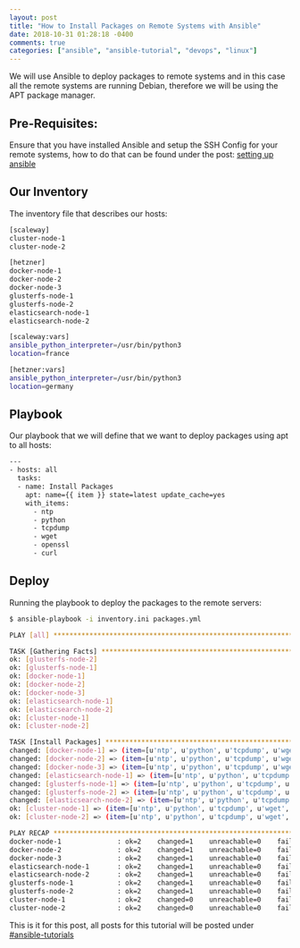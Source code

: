 ```yaml
---
layout: post
title: "How to Install Packages on Remote Systems with Ansible"
date: 2018-10-31 01:28:18 -0400
comments: true
categories: ["ansible", "ansible-tutorial", "devops", "linux"] 
---
```


We will use Ansible to deploy packages to remote systems and in this case all the remote systems are running Debian, therefore we will be using the APT package manager.

## Pre-Requisites:

Ensure that you have installed Ansible and setup the SSH Config for your remote systems, how to do that can be found under the post: [setting up ansible](https://blog.ruanbekker.com/blog/2018/07/08/getting-started-with-ansible-on-ubuntu/)

## Our Inventory

The inventory file that describes our hosts:

```bash inventory.ini
[scaleway]
cluster-node-1
cluster-node-2

[hetzner]
docker-node-1
docker-node-2
docker-node-3
glusterfs-node-1
glusterfs-node-2
elasticsearch-node-1
elasticsearch-node-2

[scaleway:vars]
ansible_python_interpreter=/usr/bin/python3
location=france

[hetzner:vars]
ansible_python_interpreter=/usr/bin/python3
location=germany
```

## Playbook

Our playbook that we will define that we want to deploy packages using apt to all hosts:

```bash packages.yml
---
- hosts: all
  tasks:
  - name: Install Packages
    apt: name={{ item }} state=latest update_cache=yes
    with_items:
      - ntp
      - python
      - tcpdump
      - wget
      - openssl
      - curl
```

## Deploy

Running the playbook to deploy the packages to the remote servers:

```bash
$ ansible-playbook -i inventory.ini packages.yml

PLAY [all] ***********************************************************************************************************************************************************************************************

TASK [Gathering Facts] ***********************************************************************************************************************************************************************************
ok: [glusterfs-node-2]
ok: [glusterfs-node-1]
ok: [docker-node-1]
ok: [docker-node-2]
ok: [docker-node-3]
ok: [elasticsearch-node-1]
ok: [elasticsearch-node-2]
ok: [cluster-node-1]
ok: [cluster-node-2]

TASK [Install Packages] **********************************************************************************************************************************************************************************
changed: [docker-node-1] => (item=[u'ntp', u'python', u'tcpdump', u'wget', u'openssl', u'curl'])
changed: [docker-node-2] => (item=[u'ntp', u'python', u'tcpdump', u'wget', u'openssl', u'curl'])
changed: [docker-node-3] => (item=[u'ntp', u'python', u'tcpdump', u'wget', u'openssl', u'curl'])
changed: [elasticsearch-node-1] => (item=[u'ntp', u'python', u'tcpdump', u'wget', u'openssl', u'curl'])
changed: [glusterfs-node-1] => (item=[u'ntp', u'python', u'tcpdump', u'wget', u'openssl', u'curl'])
changed: [glusterfs-node-2] => (item=[u'ntp', u'python', u'tcpdump', u'wget', u'openssl', u'curl'])
changed: [elasticsearch-node-2] => (item=[u'ntp', u'python', u'tcpdump', u'wget', u'openssl', u'curl'])
ok: [cluster-node-1] => (item=[u'ntp', u'python', u'tcpdump', u'wget', u'openssl', u'curl'])
ok: [cluster-node-2] => (item=[u'ntp', u'python', u'tcpdump', u'wget', u'openssl', u'curl'])

PLAY RECAP ***********************************************************************************************************************************************************************************************
docker-node-1              : ok=2    changed=1    unreachable=0    failed=0
docker-node-2              : ok=2    changed=1    unreachable=0    failed=0
docker-node-3              : ok=2    changed=1    unreachable=0    failed=0
elasticsearch-node-1       : ok=2    changed=1    unreachable=0    failed=0
elasticsearch-node-2       : ok=2    changed=1    unreachable=0    failed=0
glusterfs-node-1           : ok=2    changed=1    unreachable=0    failed=0
glusterfs-node-2           : ok=2    changed=1    unreachable=0    failed=0
cluster-node-1             : ok=2    changed=0    unreachable=0    failed=0
cluster-node-2             : ok=2    changed=0    unreachable=0    failed=0
```

This is it for this post, all posts for this tutorial will be posted under [#ansible-tutorials](http://blog.ruanbekker.com/blog/categories/ansible-tutorial)

